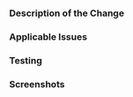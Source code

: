 ### Description of the Change
<!-- Please describe your change here -->


### Applicable Issues
<!-- Please tag any applicable Issues (ie #123) here -->


### Testing
<!-- Outline any testing (manual or regression) you've done for these changes -->


### Screenshots
<!-- If applicable, please provide screenshots of any UI changes or additions -->


<!--
Note:
  Please be aware that we may require changes if we 
  believe they are needed to meet the vision and standards of Firebot.
  Don't take suggestions for tweaks personally, we are all simply trying to make Firebot
  the best that it can be :)
-->